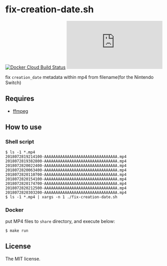 # fix-creation-date.sh

[![Docker Cloud Build Status](https://img.shields.io/docker/cloud/build/sasaplus1/fix-creation-date.sh.svg)](https://hub.docker.com/r/sasaplus1/fix-creation-date.sh)
[![renovate](https://badges.renovateapi.com/github/sasaplus1/fix-creation-date.sh)](https://renovatebot.com)

fix `creation_date` metadata within mp4 from filename(for the Nintendo Switch)

## Requires

- [ffmpeg](https://www.ffmpeg.org/)

## How to use

### Shell script

```console
$ ls -1 *.mp4
2018072819214100-AAAAAAAAAAAAAAAAAAAAAAAAAAAAAAAA.mp4
2018072819382800-AAAAAAAAAAAAAAAAAAAAAAAAAAAAAAAA.mp4
2018072820022400-AAAAAAAAAAAAAAAAAAAAAAAAAAAAAAAA.mp4
2018072820063400-AAAAAAAAAAAAAAAAAAAAAAAAAAAAAAAA.mp4
2018072820110700-AAAAAAAAAAAAAAAAAAAAAAAAAAAAAAAA.mp4
2018072820154100-AAAAAAAAAAAAAAAAAAAAAAAAAAAAAAAA.mp4
2018072820174700-AAAAAAAAAAAAAAAAAAAAAAAAAAAAAAAA.mp4
2018072820212500-AAAAAAAAAAAAAAAAAAAAAAAAAAAAAAAA.mp4
2018072820303200-AAAAAAAAAAAAAAAAAAAAAAAAAAAAAAAA.mp4
$ ls -1 *.mp4 | xargs -n 1 ./fix-creation-date.sh
```

### Docker

put MP4 files to `share` directory, and execute below:

```console
$ make run
```

## License

The MIT license.
